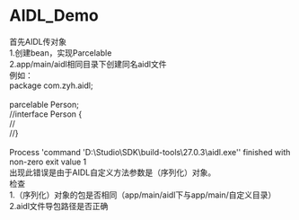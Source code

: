# AIDL_Demo
首先AIDL传对象<br>
1.创建bean，实现Parcelable<br>
2.app/main/aidl相同目录下创建同名aidl文件<br>
例如：<br>
package com.zyh.aidl;<br>
<br>
parcelable Person;<br>
//interface Person {<br>
//<br>
//}<br>
<br>
Process 'command 'D:\Studio\SDK\build-tools\27.0.3\aidl.exe'' finished with non-zero exit value 1<br>
出现此错误是由于AIDL自定义方法参数是（序列化）对象。<br>
检查<br>
1.（序列化）对象的包是否相同（app/main/aidl下与app/main/自定义目录）<br>
2.aidl文件导包路径是否正确
